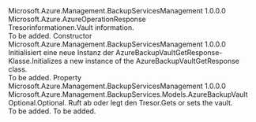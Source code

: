 <Type Name="AzureBackupVaultGetResponse" FullName="Microsoft.Azure.Management.BackupServices.Models.AzureBackupVaultGetResponse">
  <TypeSignature Language="C#" Value="public class AzureBackupVaultGetResponse : Microsoft.Azure.AzureOperationResponse" />
  <TypeSignature Language="ILAsm" Value=".class public auto ansi beforefieldinit AzureBackupVaultGetResponse extends Microsoft.Azure.AzureOperationResponse" />
  <TypeSignature Language="DocId" Value="T:Microsoft.Azure.Management.BackupServices.Models.AzureBackupVaultGetResponse" />
  <TypeSignature Language="VB.NET" Value="Public Class AzureBackupVaultGetResponse&#xA;Inherits AzureOperationResponse" />
  <TypeSignature Language="F#" Value="type AzureBackupVaultGetResponse = class&#xA;    inherit AzureOperationResponse" />
  <AssemblyInfo>
    <AssemblyName>Microsoft.Azure.Management.BackupServicesManagement</AssemblyName>
    <AssemblyVersion>1.0.0.0</AssemblyVersion>
  </AssemblyInfo>
  <Base>
    <BaseTypeName>Microsoft.Azure.AzureOperationResponse</BaseTypeName>
  </Base>
  <Interfaces />
  <Docs>
    <summary>
            <span data-ttu-id="346e2-101">Tresorinformationen.</span><span class="sxs-lookup"><span data-stu-id="346e2-101">Vault information.</span></span>
            </summary>
    <remarks>To be added.</remarks>
  </Docs>
  <Members>
    <Member MemberName=".ctor">
      <MemberSignature Language="C#" Value="public AzureBackupVaultGetResponse ();" />
      <MemberSignature Language="ILAsm" Value=".method public hidebysig specialname rtspecialname instance void .ctor() cil managed" />
      <MemberSignature Language="DocId" Value="M:Microsoft.Azure.Management.BackupServices.Models.AzureBackupVaultGetResponse.#ctor" />
      <MemberSignature Language="VB.NET" Value="Public Sub New ()" />
      <MemberType>Constructor</MemberType>
      <AssemblyInfo>
        <AssemblyName>Microsoft.Azure.Management.BackupServicesManagement</AssemblyName>
        <AssemblyVersion>1.0.0.0</AssemblyVersion>
      </AssemblyInfo>
      <Parameters />
      <Docs>
        <summary>
            <span data-ttu-id="346e2-102">Initialisiert eine neue Instanz der AzureBackupVaultGetResponse-Klasse.</span><span class="sxs-lookup"><span data-stu-id="346e2-102">Initializes a new instance of the AzureBackupVaultGetResponse class.</span></span>
            </summary>
        <remarks>To be added.</remarks>
      </Docs>
    </Member>
    <Member MemberName="Vault">
      <MemberSignature Language="C#" Value="public Microsoft.Azure.Management.BackupServices.Models.AzureBackupVault Vault { get; set; }" />
      <MemberSignature Language="ILAsm" Value=".property instance class Microsoft.Azure.Management.BackupServices.Models.AzureBackupVault Vault" />
      <MemberSignature Language="DocId" Value="P:Microsoft.Azure.Management.BackupServices.Models.AzureBackupVaultGetResponse.Vault" />
      <MemberSignature Language="VB.NET" Value="Public Property Vault As AzureBackupVault" />
      <MemberSignature Language="F#" Value="member this.Vault : Microsoft.Azure.Management.BackupServices.Models.AzureBackupVault with get, set" Usage="Microsoft.Azure.Management.BackupServices.Models.AzureBackupVaultGetResponse.Vault" />
      <MemberType>Property</MemberType>
      <AssemblyInfo>
        <AssemblyName>Microsoft.Azure.Management.BackupServicesManagement</AssemblyName>
        <AssemblyVersion>1.0.0.0</AssemblyVersion>
      </AssemblyInfo>
      <ReturnValue>
        <ReturnType>Microsoft.Azure.Management.BackupServices.Models.AzureBackupVault</ReturnType>
      </ReturnValue>
      <Docs>
        <summary>
            <span data-ttu-id="346e2-103">Optional.</span><span class="sxs-lookup"><span data-stu-id="346e2-103">Optional.</span></span> <span data-ttu-id="346e2-104">Ruft ab oder legt den Tresor.</span><span class="sxs-lookup"><span data-stu-id="346e2-104">Gets or sets the vault.</span></span>
            </summary>
        <value>To be added.</value>
        <remarks>To be added.</remarks>
      </Docs>
    </Member>
  </Members>
</Type>